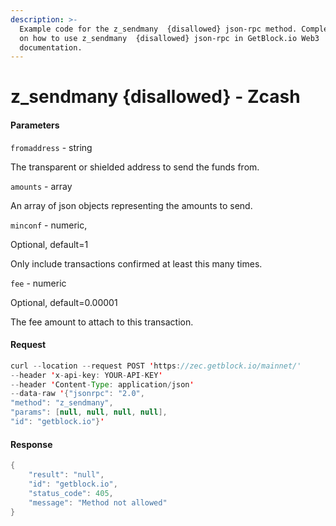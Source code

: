 ```yaml
---
description: >-
  Example code for the z_sendmany  {disallowed} json-rpc method. Сomplete guide
  on how to use z_sendmany  {disallowed} json-rpc in GetBlock.io Web3
  documentation.
---
```


# z\_sendmany {disallowed} - Zcash

#### Parameters

`fromaddress` - string

The transparent or shielded address to send the funds from.

`amounts` - array

An array of json objects representing the amounts to send.

`minconf` - numeric,

Optional, default=1

Only include transactions confirmed at least this many times.

`fee` - numeric

Optional, default=0.00001

The fee amount to attach to this transaction.

#### Request

```java
curl --location --request POST 'https://zec.getblock.io/mainnet/' 
--header 'x-api-key: YOUR-API-KEY' 
--header 'Content-Type: application/json' 
--data-raw '{"jsonrpc": "2.0",
"method": "z_sendmany",
"params": [null, null, null, null],
"id": "getblock.io"}'
```

#### Response

```java
{
    "result": "null",
    "id": "getblock.io",
    "status_code": 405,
    "message": "Method not allowed"
}
```
